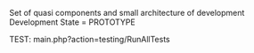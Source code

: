 Set of quasi components and small architecture of development
Development State = PROTOTYPE

TEST:
	main.php?action=testing/RunAllTests